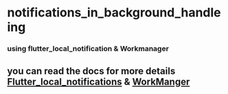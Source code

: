 # notifications_in_background_handleing

<h3> using flutter_local_notification & Workmanager </h3>


<h2>you can read the docs for more details <a href="https://pub.dev/packages/flutter_local_notifications">Flutter_local_notifications</a> & <a href="https://pub.dev/packages/workmanager">WorkManger</a> </h2>
</body>


